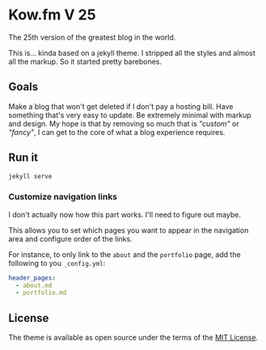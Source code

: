 # Kow.fm V 25

The 25th version of the greatest blog in the world.

This is... kinda based on a jekyll theme. I stripped all the styles and almost all the markup. So it started pretty barebones.

## Goals

Make a blog that won't get deleted if I don't pay a hosting bill. Have something that's very easy to update. Be extremely minimal with markup and design. My hope is that by removing so much that is *"custom"* or *"fancy"*, I can get to the core of what a blog experience requires.

## Run it

```bash
jekyll serve
```

### Customize navigation links

I don't actually now how this part works. I'll need to figure out maybe.

This allows you to set which pages you want to appear in the navigation area and configure order of the links.

For instance, to only link to the `about` and the `portfolio` page, add the following to you `_config.yml`:

```yaml
header_pages:
  - about.md
  - portfolio.md
```

## License

The theme is available as open source under the terms of the [MIT License](http://opensource.org/licenses/MIT).
